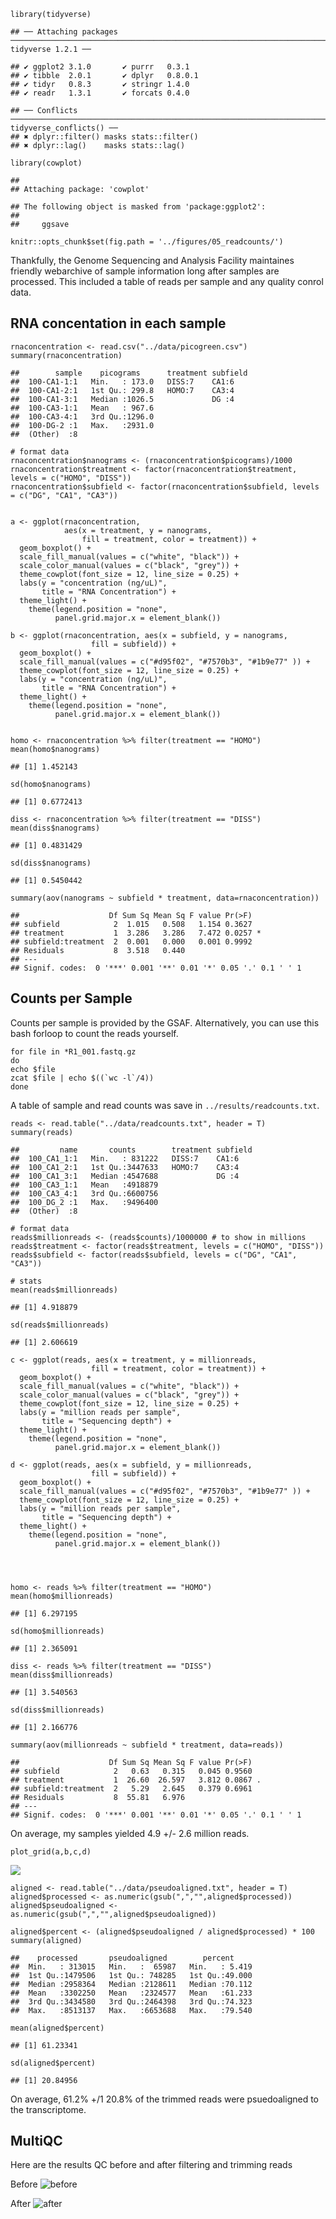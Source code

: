     library(tidyverse)

    ## ── Attaching packages ───────────────────────────────────────────────────────────────────────────────────────────── tidyverse 1.2.1 ──

    ## ✔ ggplot2 3.1.0       ✔ purrr   0.3.1  
    ## ✔ tibble  2.0.1       ✔ dplyr   0.8.0.1
    ## ✔ tidyr   0.8.3       ✔ stringr 1.4.0  
    ## ✔ readr   1.3.1       ✔ forcats 0.4.0

    ## ── Conflicts ──────────────────────────────────────────────────────────────────────────────────────────────── tidyverse_conflicts() ──
    ## ✖ dplyr::filter() masks stats::filter()
    ## ✖ dplyr::lag()    masks stats::lag()

    library(cowplot)

    ## 
    ## Attaching package: 'cowplot'

    ## The following object is masked from 'package:ggplot2':
    ## 
    ##     ggsave

    knitr::opts_chunk$set(fig.path = '../figures/05_readcounts/')

Thankfully, the Genome Sequencing and Analysis Facility maintaines
friendly webarchive of sample information long after samples are
processed. This included a table of reads per sample and any quality
conrol data.

RNA concentation in each sample
-------------------------------

    rnaconcentration <- read.csv("../data/picogreen.csv")
    summary(rnaconcentration)

    ##        sample    picograms      treatment subfield
    ##  100-CA1-1:1   Min.   : 173.0   DISS:7    CA1:6   
    ##  100-CA1-2:1   1st Qu.: 299.8   HOMO:7    CA3:4   
    ##  100-CA1-3:1   Median :1026.5             DG :4   
    ##  100-CA3-1:1   Mean   : 967.6                     
    ##  100-CA3-4:1   3rd Qu.:1296.0                     
    ##  100-DG-2 :1   Max.   :2931.0                     
    ##  (Other)  :8

    # format data
    rnaconcentration$nanograms <- (rnaconcentration$picograms)/1000 
    rnaconcentration$treatment <- factor(rnaconcentration$treatment, levels = c("HOMO", "DISS"))
    rnaconcentration$subfield <- factor(rnaconcentration$subfield, levels = c("DG", "CA1", "CA3"))


    a <- ggplot(rnaconcentration, 
                aes(x = treatment, y = nanograms, 
                    fill = treatment, color = treatment)) + 
      geom_boxplot() +
      scale_fill_manual(values = c("white", "black")) +
      scale_color_manual(values = c("black", "grey")) +
      theme_cowplot(font_size = 12, line_size = 0.25) +
      labs(y = "concentration (ng/uL)",
           title = "RNA Concentration") +
      theme_light() +
        theme(legend.position = "none",
              panel.grid.major.x = element_blank()) 

    b <- ggplot(rnaconcentration, aes(x = subfield, y = nanograms, 
                      fill = subfield)) + 
      geom_boxplot() +
      scale_fill_manual(values = c("#d95f02", "#7570b3", "#1b9e77" )) +
      theme_cowplot(font_size = 12, line_size = 0.25) +
      labs(y = "concentration (ng/uL)",
           title = "RNA Concentration") +
      theme_light() +
        theme(legend.position = "none",
              panel.grid.major.x = element_blank())


    homo <- rnaconcentration %>% filter(treatment == "HOMO") 
    mean(homo$nanograms)

    ## [1] 1.452143

    sd(homo$nanograms)

    ## [1] 0.6772413

    diss <- rnaconcentration %>% filter(treatment == "DISS") 
    mean(diss$nanograms)

    ## [1] 0.4831429

    sd(diss$nanograms)

    ## [1] 0.5450442

    summary(aov(nanograms ~ subfield * treatment, data=rnaconcentration))

    ##                    Df Sum Sq Mean Sq F value Pr(>F)  
    ## subfield            2  1.015   0.508   1.154 0.3627  
    ## treatment           1  3.286   3.286   7.472 0.0257 *
    ## subfield:treatment  2  0.001   0.000   0.001 0.9992  
    ## Residuals           8  3.518   0.440                 
    ## ---
    ## Signif. codes:  0 '***' 0.001 '**' 0.01 '*' 0.05 '.' 0.1 ' ' 1

Counts per Sample
-----------------

Counts per sample is provided by the GSAF. Alternatively, you can use
this bash forloop to count the reads yourself.

    for file in *R1_001.fastq.gz
    do
    echo $file
    zcat $file | echo $((`wc -l`/4)) 
    done 

A table of sample and read counts was save in
`../results/readcounts.txt`.

    reads <- read.table("../data/readcounts.txt", header = T)
    summary(reads)

    ##         name       counts        treatment subfield
    ##  100_CA1_1:1   Min.   : 831222   DISS:7    CA1:6   
    ##  100_CA1_2:1   1st Qu.:3447633   HOMO:7    CA3:4   
    ##  100_CA1_3:1   Median :4547688             DG :4   
    ##  100_CA3_1:1   Mean   :4918879                     
    ##  100_CA3_4:1   3rd Qu.:6600756                     
    ##  100_DG_2 :1   Max.   :9496400                     
    ##  (Other)  :8

    # format data
    reads$millionreads <- (reads$counts)/1000000 # to show in millions
    reads$treatment <- factor(reads$treatment, levels = c("HOMO", "DISS"))
    reads$subfield <- factor(reads$subfield, levels = c("DG", "CA1", "CA3"))

    # stats
    mean(reads$millionreads) 

    ## [1] 4.918879

    sd(reads$millionreads)

    ## [1] 2.606619

    c <- ggplot(reads, aes(x = treatment, y = millionreads, 
                      fill = treatment, color = treatment)) + 
      geom_boxplot() +
      scale_fill_manual(values = c("white", "black")) +
      scale_color_manual(values = c("black", "grey")) +
      theme_cowplot(font_size = 12, line_size = 0.25) +
      labs(y = "million reads per sample",
           title = "Sequencing depth") +
      theme_light() +
        theme(legend.position = "none",
              panel.grid.major.x = element_blank()) 

    d <- ggplot(reads, aes(x = subfield, y = millionreads, 
                      fill = subfield)) + 
      geom_boxplot() +
      scale_fill_manual(values = c("#d95f02", "#7570b3", "#1b9e77" )) +
      theme_cowplot(font_size = 12, line_size = 0.25) +
      labs(y = "million reads per sample",
           title = "Sequencing depth") +
      theme_light() +
        theme(legend.position = "none",
              panel.grid.major.x = element_blank())




    homo <- reads %>% filter(treatment == "HOMO") 
    mean(homo$millionreads)

    ## [1] 6.297195

    sd(homo$millionreads)

    ## [1] 2.365091

    diss <- reads %>% filter(treatment == "DISS") 
    mean(diss$millionreads)

    ## [1] 3.540563

    sd(diss$millionreads)

    ## [1] 2.166776

    summary(aov(millionreads ~ subfield * treatment, data=reads))

    ##                    Df Sum Sq Mean Sq F value Pr(>F)  
    ## subfield            2   0.63   0.315   0.045 0.9560  
    ## treatment           1  26.60  26.597   3.812 0.0867 .
    ## subfield:treatment  2   5.29   2.645   0.379 0.6961  
    ## Residuals           8  55.81   6.976                 
    ## ---
    ## Signif. codes:  0 '***' 0.001 '**' 0.01 '*' 0.05 '.' 0.1 ' ' 1

On average, my samples yielded 4.9 +/- 2.6 million reads.

    plot_grid(a,b,c,d)

![](../figures/05_readcounts/RNA-1.png)

    aligned <- read.table("../data/pseudoaligned.txt", header = T)
    aligned$processed <- as.numeric(gsub(",","",aligned$processed))
    aligned$pseudoaligned <- as.numeric(gsub(",","",aligned$pseudoaligned))

    aligned$percent <- (aligned$pseudoaligned / aligned$processed) * 100
    summary(aligned)

    ##    processed       pseudoaligned        percent      
    ##  Min.   : 313015   Min.   :  65987   Min.   : 5.419  
    ##  1st Qu.:1479506   1st Qu.: 748285   1st Qu.:49.000  
    ##  Median :2958364   Median :2128611   Median :70.112  
    ##  Mean   :3302250   Mean   :2324577   Mean   :61.233  
    ##  3rd Qu.:3434580   3rd Qu.:2464398   3rd Qu.:74.323  
    ##  Max.   :8513137   Max.   :6653688   Max.   :79.540

    mean(aligned$percent)

    ## [1] 61.23341

    sd(aligned$percent)

    ## [1] 20.84956

On average, 61.2% +/1 20.8% of the trimmed reads were psuedoaligned to
the transcriptome.

MultiQC
-------

Here are the results QC before and after filtering and trimming reads

Before ![before](../figures/05_readcounts/before.png)

After ![after](../figures/05_readcounts/after.png)
